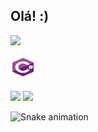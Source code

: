 ## Olá! :)



<div>
  
  <a href="https://github.com/camilamafioletti">
  <img height="180em" src="https://github-readme-stats.vercel.app/api?username=camilamafioletti&show_icons=true&theme=dracula&include_all_commits=true&count_private=true"/>


<div style="display: inline_block"><br>
  
  <img align="top" alt="Camila-Csharp" height="30" width="40" src="https://raw.githubusercontent.com/devicons/devicon/master/icons/csharp/csharp-original.svg">
  
</div>
    
   ###
    
<div> 
    
  <div> 

  <a href = "mailto:camilamafioletti01@gmail.com"><img src="https://img.shields.io/badge/-Gmail-%23333?style=for-the-badge&logo=gmail&logoColor=white" target="_blank"></a>
  <a href="https:" target="_blank"><img src="https://img.shields.io/badge/-LinkedIn-%230077B5?style=for-the-badge&logo=linkedin&logoColor=white" target="_blank"></a> 
        
</div>

  ![Snake animation](https://github.com/camilamafioletti/camilamafioletti/blob/output/github-contribution-grid-snake.svg)


